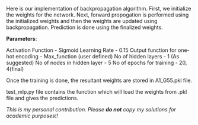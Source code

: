 Here is our implementation of backpropagation algorithm. First, we initialize the weights for the network. Next, forward propogation is performed using the initialized weights and then the weights are updated using backpropagation. Prediction is done using the finalized weights.

**Parameters**:

Activation Function - Sigmoid
Learning Rate - 0.15
Output function for one-hot encoding - Max_function (user defined)
No of hidden layers - 1 (As suggested)
No of nodes in hidden layer - 5
No of epochs for training - 20, 4(final)

Once the training is done, the resultant weights are stored in A1_G55.pkl file.

test_mlp.py file contains the function which will load the weights from .pkl file and gives the predictions.

_This is my personal contribution. Please **do not** copy my solutions for academic purposes!!_
